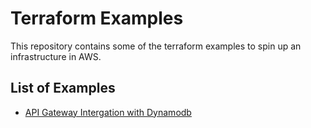 # Terraform Examples
This repository contains some of the terraform examples to spin up an infrastructure in AWS.

## List of Examples
- [API Gateway Intergation with Dynamodb](./dynamodb-with-api-gateway)
